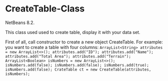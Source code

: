 # CreateTable-Class
NetBeans 8.2.

This class used used to create table, display it with your data set.

First of all, call constructor to create a new object CreateTable.
For example: you want to create a table with four columns: 
    `ArrayList<String> attributes = new ArrayList<>();
    attributes.add("ID");
    attributes.add("Name");
    attributes.add("Total Area");
    attributes.add("Terrain");
    ArrayList<Boolean> isNumbers = new ArrayList<>();
    isNumbers.add(false);
    isNumbers.add(false);
    isNumbers.add(true);
    isNumbers.add(false);
    CrateTable ct = new CreateTable(attributes, isNumbers);`
